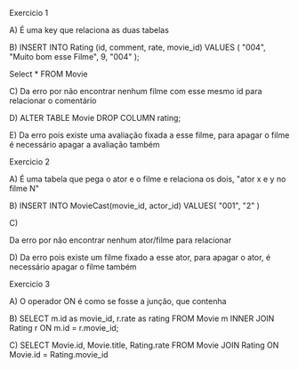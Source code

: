 Exercicio 1


A)
É uma key que relaciona as duas tabelas


B)
INSERT INTO Rating (id, comment, rate, movie_id) 
VALUES (
		"004",
    "Muito bom esse Filme",
    9,
		"004"
);

Select * FROM Movie


C)
Da erro por não encontrar nenhum filme com esse mesmo id para relacionar o comentário


D)
ALTER TABLE Movie DROP COLUMN rating;

E)
Da erro pois existe uma avaliação fixada a esse filme, para apagar o filme é necessário apagar a avaliação também


Exercicio 2


A)
É uma tabela que pega o ator e o filme e relaciona os dois, "ator x e y no filme N"

B)
INSERT INTO MovieCast(movie_id, actor_id)
VALUES(
		"001",
    "2"
)

C)
<p> Da erro por não encontrar nenhum ator/filme para relacionar </p>

D)
Da erro pois existe um filme fixado a esse ator, para apagar o ator, é necessário apagar o filme também


Exercicio 3


A)
O operador ON é como se fosse a junção, que contenha

B)
SELECT m.id as movie_id, r.rate as rating FROM Movie m INNER JOIN Rating r ON m.id = r.movie_id;

C)
SELECT Movie.id, Movie.title, Rating.rate
FROM Movie
JOIN Rating
ON Movie.id = Rating.movie_id
